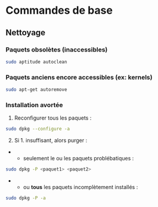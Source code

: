 # Commandes de base
## Nettoyage
### Paquets obsolètes (inaccessibles)
```bash
sudo aptitude autoclean
```
### Paquets anciens encore accessibles (ex: kernels)
```bash
sudo apt-get autoremove
```
### Installation avortée
1. Reconfigurer tous les paquets :
```bash
sudo dpkg --configure -a
```
2. Si 1. insuffisant, alors purger :

+   + seulement le ou les paquets problébatiques :
```bash
sudo dpkg -P <paquet1> <paquet2>
```
+   + ou **tous** les paquets incomplètement installés :
```bash
sudo dpkg -P -a
```

